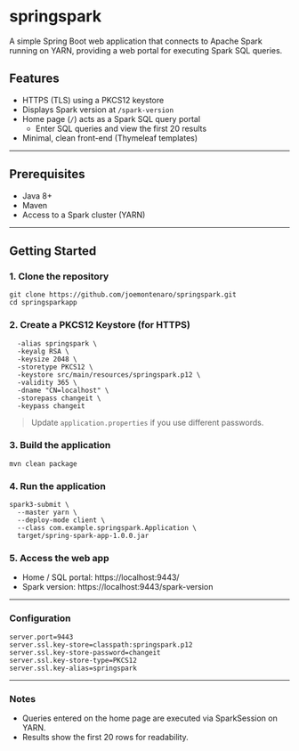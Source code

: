 # springspark

A simple Spring Boot web application that connects to Apache Spark running on YARN, providing a web portal for executing Spark SQL queries.

## Features

- HTTPS (TLS) using a PKCS12 keystore
- Displays Spark version at `/spark-version`
- Home page (`/`) acts as a Spark SQL query portal
  - Enter SQL queries and view the first 20 results
- Minimal, clean front-end (Thymeleaf templates)

---

## Prerequisites

- Java 8+
- Maven
- Access to a Spark cluster (YARN)

---

## Getting Started

### 1. Clone the repository

```
git clone https://github.com/joemontenaro/springspark.git
cd springsparkapp
```

### 2. Create a PKCS12 Keystore (for HTTPS)
```keytool -genkeypair \
  -alias springspark \
  -keyalg RSA \
  -keysize 2048 \
  -storetype PKCS12 \
  -keystore src/main/resources/springspark.p12 \
  -validity 365 \
  -dname "CN=localhost" \
  -storepass changeit \
  -keypass changeit
```
> Update `application.properties` if you use different passwords.

### 3. Build the application
```
mvn clean package
```

### 4. Run the application
```
spark3-submit \
  --master yarn \
  --deploy-mode client \
  --class com.example.springspark.Application \
  target/spring-spark-app-1.0.0.jar
```

### 5. Access the web app
- Home / SQL portal: https://localhost:9443/
- Spark version: https://localhost:9443/spark-version

---

### Configuration
```
server.port=9443
server.ssl.key-store=classpath:springspark.p12
server.ssl.key-store-password=changeit
server.ssl.key-store-type=PKCS12
server.ssl.key-alias=springspark
```

---

### Notes
- Queries entered on the home page are executed via SparkSession on YARN.
- Results show the first 20 rows for readability.
